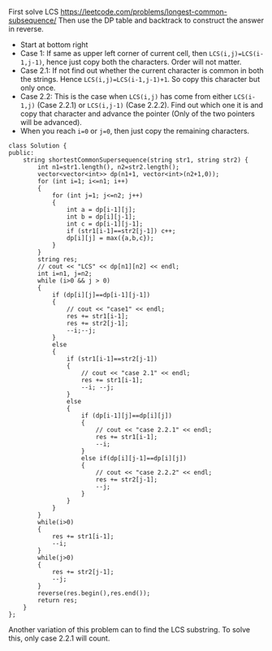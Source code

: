 First solve LCS https://leetcode.com/problems/longest-common-subsequence/
Then use the DP table and backtrack to construct the answer in reverse.
- Start at bottom right
- Case 1: If same as upper left corner of current cell, then `LCS(i,j)=LCS(i-1,j-1)`, hence just copy both the characters. Order will not matter.
- Case 2.1: If not find out whether the current character is common in both the strings. Hence `LCS(i,j)=LCS(i-1,j-1)+1`. So copy this character but only once.
- Case 2.2: This is the case when `LCS(i,j)` has come from either `LCS(i-1,j)` (Case 2.2.1) or `LCS(i,j-1)` (Case 2.2.2). Find out which one it is and copy that character and advance the pointer (Only of the two pointers will be advanced).
- When you reach `i=0` or `j=0`, then just copy the remaining characters.

```
class Solution {
public:
    string shortestCommonSupersequence(string str1, string str2) {
        int n1=str1.length(), n2=str2.length();
        vector<vector<int>> dp(n1+1, vector<int>(n2+1,0));
        for (int i=1; i<=n1; i++)
        {
            for (int j=1; j<=n2; j++)
            {
                int a = dp[i-1][j];
                int b = dp[i][j-1];
                int c = dp[i-1][j-1];
                if (str1[i-1]==str2[j-1]) c++;
                dp[i][j] = max({a,b,c});
            }
        }
        string res;
        // cout << "LCS" << dp[n1][n2] << endl;
        int i=n1, j=n2;
        while (i>0 && j > 0)
        {
            if (dp[i][j]==dp[i-1][j-1])
            {
                // cout << "case1" << endl;
                res += str1[i-1];
                res += str2[j-1];
                --i;--j;
            }
            else
            {
                if (str1[i-1]==str2[j-1])
                {
                    // cout << "case 2.1" << endl;
                    res += str1[i-1];
                    --i; --j;
                }
                else
                {
                    if (dp[i-1][j]==dp[i][j])
                    {
                        // cout << "case 2.2.1" << endl;
                        res += str1[i-1];
                        --i;
                    }
                    else if(dp[i][j-1]==dp[i][j])
                    {
                        // cout << "case 2.2.2" << endl;
                        res += str2[j-1];
                        --j;
                    }
                }
            }
        }
        while(i>0)
        {
            res += str1[i-1];
            --i;
        }
        while(j>0)
        {
            res += str2[j-1];
            --j;
        }
        reverse(res.begin(),res.end());
        return res;
    }
};
```
Another variation of this problem can to find the LCS substring. To solve this, only case 2.2.1 will count.